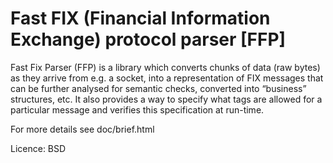 Fast FIX (Financial Information Exchange) protocol parser [FFP]
===============================================================

Fast Fix Parser (FFP) is a library which converts chunks of data (raw bytes) 
as they arrive from e.g. a socket, into a representation of FIX messages that 
can be further analysed for semantic checks, converted into “business” structures, etc. 
It also provides a way to specify what tags are allowed for a particular message and 
verifies this specification at run-time.

For more details see doc/brief.html

Licence: BSD
